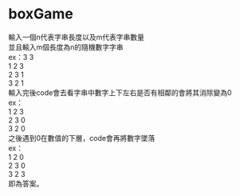 # boxGame
輸入一個n代表字串長度以及m代表字串數量  
並且輸入m個長度為n的隨機數字字串  
ex：3 3  
1 2 3  
2 3 1  
3 2 1  
輸入完後code會去看字串中數字上下左右是否有相鄰的會將其消除變為0  
ex：  
1 2 3  
2 3 0  
3 2 0  
之後遇到0在數值的下層，code會再將數字墜落  
ex：  
1 2 0  
2 3 0  
3 2 3  
即為答案。  
